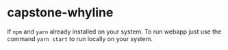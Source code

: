 # capstone-whyline
If `npm` and `yarn` already installed on your system. To run webapp just use the command  `yarn start` to run locally on your system. 
